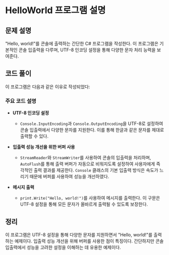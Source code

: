 # HelloWorld 프로그램 설명

## 문제 설명

"Hello, world!"를 콘솔에 출력하는 간단한 C# 프로그램을 작성한다. 이 프로그램은 기본적인 콘솔 입출력을 다루며, UTF-8 인코딩 설정을 통해 다양한 문자 처리 능력을 보여준다.

## 코드 풀이

이 프로그램은 다음과 같은 이유로 작성되었다:

### 주요 코드 설명

- **UTF-8 인코딩 설정**
  - `Console.InputEncoding`과 `Console.OutputEncoding`을 UTF-8로 설정하여 콘솔 입출력에서 다양한 문자를 지원한다. 이를 통해 한글과 같은 문자를 제대로 출력할 수 있다.

- **입출력 성능 개선을 위한 버퍼 사용**
  - `StreamReader`와 `StreamWriter`를 사용하여 콘솔의 입출력을 처리하며, `AutoFlush`를 통해 출력 버퍼가 자동으로 비워지도록 설정하여 사용자에게 즉각적인 출력 결과를 제공한다. `Console` 클래스의 기본 입출력 방식은 속도가 느리기 때문에 버퍼를 사용하여 성능을 개선하였다.

- **메시지 출력**
  - `print.Write("Hello, world!")`를 사용하여 메시지를 출력한다. 이 구문은 UTF-8 설정을 통해 모든 문자가 올바르게 출력될 수 있도록 보장한다.

## 정리

이 프로그램은 UTF-8 설정을 통해 다양한 문자를 지원하면서 "Hello, world!"를 출력하는 예제이다. 입출력 성능 개선을 위해 버퍼를 사용한 점이 특징이다. 간단하지만 콘솔 입출력에서 성능을 고려한 설정을 이해하는 데 유용한 예제이다.
